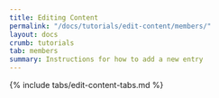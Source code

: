```yaml
---
title: Editing Content
permalink: "/docs/tutorials/edit-content/members/"
layout: docs
crumb: tutorials
tab: members
summary: Instructions for how to add a new entry
---
```


{% include tabs/edit-content-tabs.md %}
